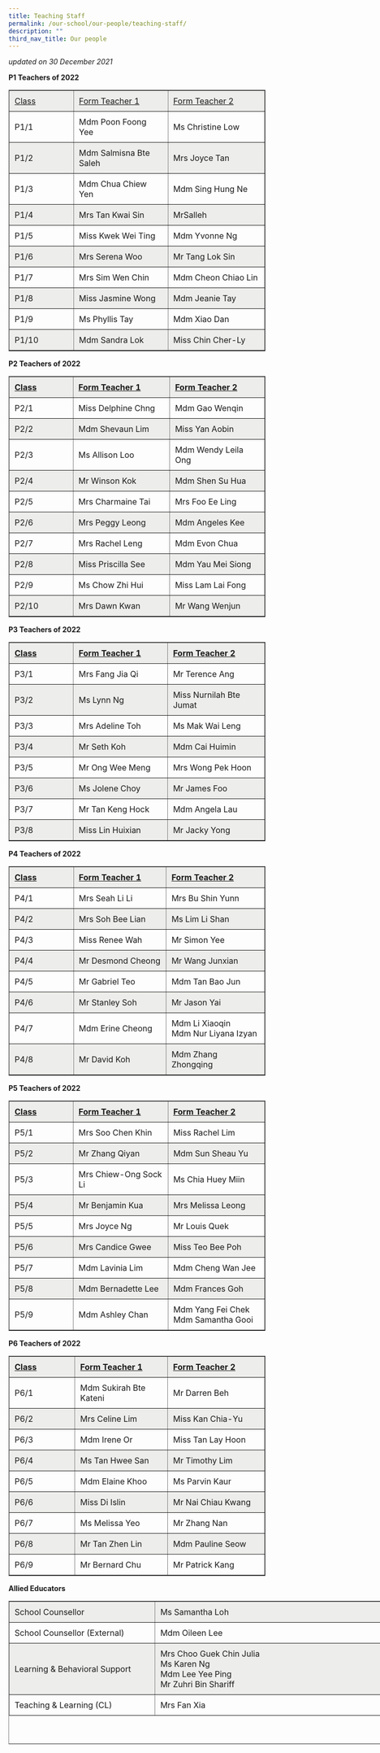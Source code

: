 ```yaml
---
title: Teaching Staff
permalink: /our-school/our-people/teaching-staff/
description: ""
third_nav_title: Our people
---
```

*updated on 30 December 2021*

<b>P1 Teachers of 2022</b>

<table dir="ltr" border="1" cellspacing="0" cellpadding="0" style="box-sizing: inherit; border-collapse: collapse; border-spacing: 0px;"><colgroup style="box-sizing: inherit;"><col width="175" style="box-sizing: inherit;"><col width="265" style="box-sizing: inherit;"><col width="274" style="box-sizing: inherit;"></colgroup><tbody style="box-sizing: inherit;"><tr style="box-sizing: inherit; background-color: rgb(237, 237, 235);"><td data-sheets-value="{&quot;1&quot;:2,&quot;2&quot;:&quot;Class&quot;}" style="box-sizing: inherit; padding: 10px;"><span style="box-sizing: inherit; text-decoration: underline;">Class</span></td><td data-sheets-value="{&quot;1&quot;:2,&quot;2&quot;:&quot;Form Teacher 1&quot;}" style="box-sizing: inherit; padding: 10px;"><span style="box-sizing: inherit; text-decoration: underline;">Form Teacher 1</span></td><td data-sheets-value="{&quot;1&quot;:2,&quot;2&quot;:&quot;Form Teacher 2&quot;}" style="box-sizing: inherit; padding: 10px;"><span style="box-sizing: inherit; text-decoration: underline;">Form Teacher 2</span></td></tr><tr style="box-sizing: inherit;"><td data-sheets-value="{&quot;1&quot;:2,&quot;2&quot;:&quot;P1/1&quot;}" style="box-sizing: inherit; padding: 10px;">P1/1</td><td data-sheets-value="{&quot;1&quot;:2,&quot;2&quot;:&quot;Poon Foong Yee&quot;}" style="box-sizing: inherit; padding: 10px;">Mdm Poon Foong Yee</td><td data-sheets-value="{&quot;1&quot;:2,&quot;2&quot;:&quot;Christine Low &quot;}" style="box-sizing: inherit; padding: 10px;">Ms Christine Low</td></tr><tr style="box-sizing: inherit; background-color: rgb(237, 237, 235);"><td data-sheets-value="{&quot;1&quot;:2,&quot;2&quot;:&quot;P1/2&quot;}" style="box-sizing: inherit; padding: 10px;">P1/2</td><td data-sheets-value="{&quot;1&quot;:2,&quot;2&quot;:&quot;Salmisna Bte Saleh&quot;}" style="box-sizing: inherit; padding: 10px;">Mdm Salmisna Bte Saleh</td><td data-sheets-value="{&quot;1&quot;:2,&quot;2&quot;:&quot;Joyce Tan&quot;}" style="box-sizing: inherit; padding: 10px;">Mrs Joyce Tan</td></tr><tr style="box-sizing: inherit;"><td data-sheets-value="{&quot;1&quot;:2,&quot;2&quot;:&quot;P1/3&quot;}" style="box-sizing: inherit; padding: 10px;">P1/3</td><td data-sheets-value="{&quot;1&quot;:2,&quot;2&quot;:&quot;Chua Chiew Yen&quot;}" style="box-sizing: inherit; padding: 10px;">Mdm Chua Chiew Yen</td><td data-sheets-value="{&quot;1&quot;:2,&quot;2&quot;:&quot;Sing Hung Ne&quot;}" style="box-sizing: inherit; padding: 10px;">Mdm Sing Hung Ne</td></tr><tr style="box-sizing: inherit; background-color: rgb(237, 237, 235);"><td data-sheets-value="{&quot;1&quot;:2,&quot;2&quot;:&quot;P1/4&quot;}" style="box-sizing: inherit; padding: 10px;">P1/4</td><td data-sheets-value="{&quot;1&quot;:2,&quot;2&quot;:&quot;Tan Kwai Sin&quot;}" style="box-sizing: inherit; padding: 10px;">Mrs Tan Kwai Sin</td><td data-sheets-value="{&quot;1&quot;:2,&quot;2&quot;:&quot;Salleh B Farai Bajrai&quot;}" style="box-sizing: inherit; padding: 10px;">MrSalleh</td></tr><tr style="box-sizing: inherit;"><td data-sheets-value="{&quot;1&quot;:2,&quot;2&quot;:&quot;P1/5&quot;}" style="box-sizing: inherit; padding: 10px;">P1/5</td><td data-sheets-value="{&quot;1&quot;:2,&quot;2&quot;:&quot;Kwek Wei Ting&quot;}" style="box-sizing: inherit; padding: 10px;">Miss Kwek Wei Ting</td><td data-sheets-value="{&quot;1&quot;:2,&quot;2&quot;:&quot;Yvonne Ng&quot;}" style="box-sizing: inherit; padding: 10px;">Mdm Yvonne Ng</td></tr><tr style="box-sizing: inherit; background-color: rgb(237, 237, 235);"><td data-sheets-value="{&quot;1&quot;:2,&quot;2&quot;:&quot;P1/6&quot;}" style="box-sizing: inherit; padding: 10px;">P1/6</td><td data-sheets-value="{&quot;1&quot;:2,&quot;2&quot;:&quot;Serena Woo&quot;}" style="box-sizing: inherit; padding: 10px;">Mrs Serena Woo</td><td data-sheets-value="{&quot;1&quot;:2,&quot;2&quot;:&quot;Tang Lok Sin&quot;}" style="box-sizing: inherit; padding: 10px;">Mr Tang Lok Sin</td></tr><tr style="box-sizing: inherit;"><td data-sheets-value="{&quot;1&quot;:2,&quot;2&quot;:&quot;P1/7&quot;}" style="box-sizing: inherit; padding: 10px;">P1/7</td><td data-sheets-value="{&quot;1&quot;:2,&quot;2&quot;:&quot;Sim Wen Chin&quot;}" style="box-sizing: inherit; padding: 10px;">Mrs Sim Wen Chin</td><td data-sheets-value="{&quot;1&quot;:2,&quot;2&quot;:&quot;Cheon Chiao Lin&quot;}" style="box-sizing: inherit; padding: 10px;">Mdm Cheon Chiao Lin</td></tr><tr style="box-sizing: inherit; background-color: rgb(237, 237, 235);"><td data-sheets-value="{&quot;1&quot;:2,&quot;2&quot;:&quot;P1/8&quot;}" style="box-sizing: inherit; padding: 10px;">P1/8</td><td data-sheets-value="{&quot;1&quot;:2,&quot;2&quot;:&quot;Jasmine Wong&quot;}" style="box-sizing: inherit; padding: 10px;">Miss Jasmine Wong</td><td data-sheets-value="{&quot;1&quot;:2,&quot;2&quot;:&quot;Jeanie Tay&quot;}" style="box-sizing: inherit; padding: 10px;">Mdm Jeanie Tay</td></tr><tr style="box-sizing: inherit;"><td data-sheets-value="{&quot;1&quot;:2,&quot;2&quot;:&quot;P1/9&quot;}" style="box-sizing: inherit; padding: 10px;">P1/9</td><td data-sheets-value="{&quot;1&quot;:2,&quot;2&quot;:&quot;Phyllis Tay&quot;}" style="box-sizing: inherit; padding: 10px;">Ms Phyllis Tay</td><td data-sheets-value="{&quot;1&quot;:2,&quot;2&quot;:&quot;Xiao Dan&quot;}" style="box-sizing: inherit; padding: 10px;">Mdm Xiao Dan</td></tr><tr style="box-sizing: inherit; background-color: rgb(237, 237, 235);"><td data-sheets-value="{&quot;1&quot;:2,&quot;2&quot;:&quot;P1/10&quot;}" style="box-sizing: inherit; padding: 10px;">P1/10</td><td data-sheets-value="{&quot;1&quot;:2,&quot;2&quot;:&quot;Sandra Lok&quot;}" style="box-sizing: inherit; padding: 10px;">Mdm Sandra Lok</td><td data-sheets-value="{&quot;1&quot;:2,&quot;2&quot;:&quot;Chin Cher-Ly&quot;}" style="box-sizing: inherit; padding: 10px;">Miss Chin Cher-Ly</td></tr></tbody></table>

<b>P2 Teachers of 2022</b>

<table dir="ltr" border="1" cellspacing="0" cellpadding="0" style="box-sizing: inherit; border-collapse: collapse; border-spacing: 0px;"><colgroup style="box-sizing: inherit;"><col width="175" style="box-sizing: inherit;"><col width="265" style="box-sizing: inherit;"><col width="274" style="box-sizing: inherit;"></colgroup><tbody style="box-sizing: inherit;"><tr style="box-sizing: inherit; background-color: rgb(237, 237, 235);"><td data-sheets-value="{&quot;1&quot;:2,&quot;2&quot;:&quot;Class&quot;}" style="box-sizing: inherit; padding: 10px;"><span style="box-sizing: inherit; text-decoration: underline;"><strong style="box-sizing: inherit; font-weight: bold;">Class</strong></span></td><td data-sheets-value="{&quot;1&quot;:2,&quot;2&quot;:&quot;Form Teacher 1&quot;}" style="box-sizing: inherit; padding: 10px;"><span style="box-sizing: inherit; text-decoration: underline;"><strong style="box-sizing: inherit; font-weight: bold;">Form Teacher 1</strong></span></td><td data-sheets-value="{&quot;1&quot;:2,&quot;2&quot;:&quot;Form Teacher 2&quot;}" style="box-sizing: inherit; padding: 10px;"><span style="box-sizing: inherit; text-decoration: underline;"><strong style="box-sizing: inherit; font-weight: bold;">Form Teacher 2</strong></span></td></tr><tr style="box-sizing: inherit;"><td data-sheets-value="{&quot;1&quot;:2,&quot;2&quot;:&quot;P2/1&quot;}" style="box-sizing: inherit; padding: 10px;">P2/1</td><td data-sheets-value="{&quot;1&quot;:2,&quot;2&quot;:&quot;Delphine Chng&quot;}" style="box-sizing: inherit; padding: 10px;">Miss Delphine Chng</td><td data-sheets-value="{&quot;1&quot;:2,&quot;2&quot;:&quot;Gao Wenqin&quot;}" style="box-sizing: inherit; padding: 10px;">Mdm Gao Wenqin</td></tr><tr style="box-sizing: inherit; background-color: rgb(237, 237, 235);"><td data-sheets-value="{&quot;1&quot;:2,&quot;2&quot;:&quot;P2/2&quot;}" style="box-sizing: inherit; padding: 10px;">P2/2</td><td data-sheets-value="{&quot;1&quot;:2,&quot;2&quot;:&quot;Shevaun Lim&quot;}" style="box-sizing: inherit; padding: 10px;">Mdm Shevaun Lim</td><td data-sheets-value="{&quot;1&quot;:2,&quot;2&quot;:&quot;Yan Aobin&quot;}" style="box-sizing: inherit; padding: 10px;">Miss Yan Aobin</td></tr><tr style="box-sizing: inherit;"><td data-sheets-value="{&quot;1&quot;:2,&quot;2&quot;:&quot;P2/3&quot;}" style="box-sizing: inherit; padding: 10px;">P2/3</td><td data-sheets-value="{&quot;1&quot;:2,&quot;2&quot;:&quot;Allison Loo&quot;}" style="box-sizing: inherit; padding: 10px;">Ms Allison Loo</td><td data-sheets-value="{&quot;1&quot;:2,&quot;2&quot;:&quot;Wendy Leila Ong&quot;}" style="box-sizing: inherit; padding: 10px;">Mdm Wendy Leila Ong</td></tr><tr style="box-sizing: inherit; background-color: rgb(237, 237, 235);"><td data-sheets-value="{&quot;1&quot;:2,&quot;2&quot;:&quot;P2/4&quot;}" style="box-sizing: inherit; padding: 10px;">P2/4</td><td data-sheets-value="{&quot;1&quot;:2,&quot;2&quot;:&quot;Winson Kok&quot;}" style="box-sizing: inherit; padding: 10px;">Mr Winson Kok</td><td data-sheets-value="{&quot;1&quot;:2,&quot;2&quot;:&quot;Shen Su Hua&quot;}" style="box-sizing: inherit; padding: 10px;">Mdm Shen Su Hua</td></tr><tr style="box-sizing: inherit;"><td data-sheets-value="{&quot;1&quot;:2,&quot;2&quot;:&quot;P2/5&quot;}" style="box-sizing: inherit; padding: 10px;">P2/5</td><td data-sheets-value="{&quot;1&quot;:2,&quot;2&quot;:&quot;Charmaine Tai&quot;}" style="box-sizing: inherit; padding: 10px;">Mrs Charmaine Tai</td><td data-sheets-value="{&quot;1&quot;:2,&quot;2&quot;:&quot;Foo Ee Ling&quot;}" style="box-sizing: inherit; padding: 10px;">Mrs Foo Ee Ling</td></tr><tr style="box-sizing: inherit; background-color: rgb(237, 237, 235);"><td data-sheets-value="{&quot;1&quot;:2,&quot;2&quot;:&quot;P2/6&quot;}" style="box-sizing: inherit; padding: 10px;">P2/6</td><td data-sheets-value="{&quot;1&quot;:2,&quot;2&quot;:&quot;Peggy Leong&quot;}" style="box-sizing: inherit; padding: 10px;">Mrs Peggy Leong</td><td data-sheets-value="{&quot;1&quot;:2,&quot;2&quot;:&quot;Angeles Kee&quot;}" style="box-sizing: inherit; padding: 10px;">Mdm Angeles Kee</td></tr><tr style="box-sizing: inherit;"><td data-sheets-value="{&quot;1&quot;:2,&quot;2&quot;:&quot;P2/7&quot;}" style="box-sizing: inherit; padding: 10px;">P2/7</td><td data-sheets-value="{&quot;1&quot;:2,&quot;2&quot;:&quot;Rachel Koh&quot;}" style="box-sizing: inherit; padding: 10px;">Mrs Rachel Leng</td><td data-sheets-value="{&quot;1&quot;:2,&quot;2&quot;:&quot;Evon Chua&quot;}" style="box-sizing: inherit; padding: 10px;">Mdm Evon Chua</td></tr><tr style="box-sizing: inherit; background-color: rgb(237, 237, 235);"><td data-sheets-value="{&quot;1&quot;:2,&quot;2&quot;:&quot;P2/8&quot;}" style="box-sizing: inherit; padding: 10px;">P2/8</td><td data-sheets-value="{&quot;1&quot;:2,&quot;2&quot;:&quot;Priscilla See&quot;}" style="box-sizing: inherit; padding: 10px;">Miss Priscilla See</td><td data-sheets-value="{&quot;1&quot;:2,&quot;2&quot;:&quot;Yau Mei Siong&quot;}" style="box-sizing: inherit; padding: 10px;">Mdm Yau Mei Siong</td></tr><tr style="box-sizing: inherit;"><td data-sheets-value="{&quot;1&quot;:2,&quot;2&quot;:&quot;P2/9&quot;}" style="box-sizing: inherit; padding: 10px;">P2/9</td><td data-sheets-value="{&quot;1&quot;:2,&quot;2&quot;:&quot;Chow Zhi Hui&quot;}" style="box-sizing: inherit; padding: 10px;">Ms Chow Zhi Hui</td><td data-sheets-value="{&quot;1&quot;:2,&quot;2&quot;:&quot;Lam Lai Fong&quot;}" style="box-sizing: inherit; padding: 10px;">Miss Lam Lai Fong</td></tr><tr style="box-sizing: inherit; background-color: rgb(237, 237, 235);"><td data-sheets-value="{&quot;1&quot;:2,&quot;2&quot;:&quot;P2/10&quot;}" style="box-sizing: inherit; padding: 10px;">P2/10</td><td data-sheets-value="{&quot;1&quot;:2,&quot;2&quot;:&quot;Dawn Kwan&quot;}" style="box-sizing: inherit; padding: 10px;">Mrs Dawn Kwan</td><td data-sheets-value="{&quot;1&quot;:2,&quot;2&quot;:&quot;Wang Wenjun&quot;}" style="box-sizing: inherit; padding: 10px;">Mr Wang Wenjun</td></tr></tbody></table>

<b>P3 Teachers of 2022</b>

<table dir="ltr" border="1" cellspacing="0" cellpadding="0" style="box-sizing: inherit; border-collapse: collapse; border-spacing: 0px;"><colgroup style="box-sizing: inherit;"><col width="175" style="box-sizing: inherit;"><col width="265" style="box-sizing: inherit;"><col width="274" style="box-sizing: inherit;"></colgroup><tbody style="box-sizing: inherit;"><tr style="box-sizing: inherit; background-color: rgb(237, 237, 235);"><td data-sheets-value="{&quot;1&quot;:2,&quot;2&quot;:&quot;Class&quot;}" style="box-sizing: inherit; padding: 10px;"><span style="box-sizing: inherit; text-decoration: underline;"><strong style="box-sizing: inherit; font-weight: bold;">Class</strong></span></td><td data-sheets-value="{&quot;1&quot;:2,&quot;2&quot;:&quot;Form Teacher 1&quot;}" style="box-sizing: inherit; padding: 10px;"><span style="box-sizing: inherit; text-decoration: underline;"><strong style="box-sizing: inherit; font-weight: bold;">Form Teacher 1</strong></span></td><td data-sheets-value="{&quot;1&quot;:2,&quot;2&quot;:&quot;Form Teacher 2&quot;}" style="box-sizing: inherit; padding: 10px;"><span style="box-sizing: inherit; text-decoration: underline;"><strong style="box-sizing: inherit; font-weight: bold;">Form Teacher 2</strong></span></td></tr><tr style="box-sizing: inherit;"><td data-sheets-value="{&quot;1&quot;:2,&quot;2&quot;:&quot;P3/1&quot;}" style="box-sizing: inherit; padding: 10px;">P3/1</td><td data-sheets-value="{&quot;1&quot;:2,&quot;2&quot;:&quot;Fang Jia Qi&quot;}" style="box-sizing: inherit; padding: 10px;">Mrs Fang Jia Qi</td><td data-sheets-value="{&quot;1&quot;:2,&quot;2&quot;:&quot;Terence Ang&quot;}" style="box-sizing: inherit; padding: 10px;">Mr Terence Ang</td></tr><tr style="box-sizing: inherit; background-color: rgb(237, 237, 235);"><td data-sheets-value="{&quot;1&quot;:2,&quot;2&quot;:&quot;P3/2&quot;}" style="box-sizing: inherit; padding: 10px;">P3/2</td><td data-sheets-value="{&quot;1&quot;:2,&quot;2&quot;:&quot;Lynn Ng&quot;}" style="box-sizing: inherit; padding: 10px;">Ms Lynn Ng</td><td data-sheets-value="{&quot;1&quot;:2,&quot;2&quot;:&quot;Nurnilah Bte Jumat&quot;}" style="box-sizing: inherit; padding: 10px;">Miss Nurnilah Bte Jumat</td></tr><tr style="box-sizing: inherit;"><td data-sheets-value="{&quot;1&quot;:2,&quot;2&quot;:&quot;P3/3&quot;}" style="box-sizing: inherit; padding: 10px;">P3/3</td><td data-sheets-value="{&quot;1&quot;:2,&quot;2&quot;:&quot;Adeline Toh&quot;}" style="box-sizing: inherit; padding: 10px;">Mrs Adeline Toh</td><td data-sheets-value="{&quot;1&quot;:2,&quot;2&quot;:&quot;Mak Wai Leng&quot;}" style="box-sizing: inherit; padding: 10px;">Ms Mak Wai Leng</td></tr><tr style="box-sizing: inherit; background-color: rgb(237, 237, 235);"><td data-sheets-value="{&quot;1&quot;:2,&quot;2&quot;:&quot;P3/4&quot;}" style="box-sizing: inherit; padding: 10px;">P3/4</td><td data-sheets-value="{&quot;1&quot;:2,&quot;2&quot;:&quot;Seth Koh&quot;}" style="box-sizing: inherit; padding: 10px;">Mr Seth Koh</td><td data-sheets-value="{&quot;1&quot;:2,&quot;2&quot;:&quot;Cai Huimin&quot;}" style="box-sizing: inherit; padding: 10px;">Mdm Cai Huimin</td></tr><tr style="box-sizing: inherit;"><td data-sheets-value="{&quot;1&quot;:2,&quot;2&quot;:&quot;P3/5&quot;}" style="box-sizing: inherit; padding: 10px;">P3/5</td><td data-sheets-value="{&quot;1&quot;:2,&quot;2&quot;:&quot;Ong Wee Meng&quot;}" style="box-sizing: inherit; padding: 10px;">Mr Ong Wee Meng</td><td data-sheets-value="{&quot;1&quot;:2,&quot;2&quot;:&quot;Wong Pek Hoon&quot;}" style="box-sizing: inherit; padding: 10px;">Mrs Wong Pek Hoon</td></tr><tr style="box-sizing: inherit; background-color: rgb(237, 237, 235);"><td data-sheets-value="{&quot;1&quot;:2,&quot;2&quot;:&quot;P3/6&quot;}" style="box-sizing: inherit; padding: 10px;">P3/6</td><td data-sheets-value="{&quot;1&quot;:2,&quot;2&quot;:&quot;Jolene Choy&quot;}" style="box-sizing: inherit; padding: 10px;">Ms Jolene Choy</td><td data-sheets-value="{&quot;1&quot;:2,&quot;2&quot;:&quot;James Foo&quot;}" style="box-sizing: inherit; padding: 10px;">Mr James Foo</td></tr><tr style="box-sizing: inherit;"><td data-sheets-value="{&quot;1&quot;:2,&quot;2&quot;:&quot;P3/7&quot;}" style="box-sizing: inherit; padding: 10px;">P3/7</td><td data-sheets-value="{&quot;1&quot;:2,&quot;2&quot;:&quot;Tan Keng Hock&quot;}" style="box-sizing: inherit; padding: 10px;">Mr Tan Keng Hock</td><td data-sheets-value="{&quot;1&quot;:2,&quot;2&quot;:&quot;Angela Lau&quot;}" style="box-sizing: inherit; padding: 10px;">Mdm Angela Lau</td></tr><tr style="box-sizing: inherit; background-color: rgb(237, 237, 235);"><td data-sheets-value="{&quot;1&quot;:2,&quot;2&quot;:&quot;P3/8&quot;}" style="box-sizing: inherit; padding: 10px;">P3/8</td><td data-sheets-value="{&quot;1&quot;:2,&quot;2&quot;:&quot;Lin Huixian&quot;}" style="box-sizing: inherit; padding: 10px;">Miss Lin Huixian</td><td data-sheets-value="{&quot;1&quot;:2,&quot;2&quot;:&quot;Jacky Yong&quot;}" style="box-sizing: inherit; padding: 10px;">Mr Jacky Yong</td></tr></tbody></table>

<b>P4 Teachers of 2022</b>

<table dir="ltr" border="1" cellspacing="0" cellpadding="0" style="box-sizing: inherit; border-collapse: collapse; border-spacing: 0px;"><colgroup style="box-sizing: inherit;"><col width="175" style="box-sizing: inherit;"><col width="252" style="box-sizing: inherit;"><col width="265" style="box-sizing: inherit;"></colgroup><tbody style="box-sizing: inherit;"><tr style="box-sizing: inherit; background-color: rgb(237, 237, 235);"><td data-sheets-value="{&quot;1&quot;:2,&quot;2&quot;:&quot;Class&quot;}" style="box-sizing: inherit; padding: 10px;"><span style="box-sizing: inherit; text-decoration: underline;"><strong style="box-sizing: inherit; font-weight: bold;">Class</strong></span></td><td data-sheets-value="{&quot;1&quot;:2,&quot;2&quot;:&quot;Form Teacher 1&quot;}" style="box-sizing: inherit; padding: 10px;"><span style="box-sizing: inherit; text-decoration: underline;"><strong style="box-sizing: inherit; font-weight: bold;">Form Teacher 1</strong></span></td><td data-sheets-value="{&quot;1&quot;:2,&quot;2&quot;:&quot;Form Teacher 2&quot;}" style="box-sizing: inherit; padding: 10px;"><span style="box-sizing: inherit; text-decoration: underline;"><strong style="box-sizing: inherit; font-weight: bold;">Form Teacher 2</strong></span></td></tr><tr style="box-sizing: inherit;"><td data-sheets-value="{&quot;1&quot;:2,&quot;2&quot;:&quot;P4/1&quot;}" style="box-sizing: inherit; padding: 10px;">P4/1</td><td data-sheets-value="{&quot;1&quot;:2,&quot;2&quot;:&quot;Seah Li Li&quot;}" style="box-sizing: inherit; padding: 10px;">Mrs Seah Li Li</td><td data-sheets-value="{&quot;1&quot;:2,&quot;2&quot;:&quot;Bu Shin Yunn&quot;}" style="box-sizing: inherit; padding: 10px;">Mrs Bu Shin Yunn</td></tr><tr style="box-sizing: inherit; background-color: rgb(237, 237, 235);"><td data-sheets-value="{&quot;1&quot;:2,&quot;2&quot;:&quot;P4/2&quot;}" style="box-sizing: inherit; padding: 10px;">P4/2</td><td data-sheets-value="{&quot;1&quot;:2,&quot;2&quot;:&quot;Soh Bee Lian&quot;}" style="box-sizing: inherit; padding: 10px;">Mrs Soh Bee Lian</td><td data-sheets-value="{&quot;1&quot;:2,&quot;2&quot;:&quot;Lim Li Shan&quot;}" data-sheets-numberformat="{&quot;1&quot;:1}" style="box-sizing: inherit; padding: 10px;">Ms Lim Li Shan</td></tr><tr style="box-sizing: inherit;"><td data-sheets-value="{&quot;1&quot;:2,&quot;2&quot;:&quot;P4/3&quot;}" style="box-sizing: inherit; padding: 10px;">P4/3</td><td data-sheets-value="{&quot;1&quot;:2,&quot;2&quot;:&quot;Renee Wah&quot;}" style="box-sizing: inherit; padding: 10px;">Miss Renee Wah</td><td data-sheets-value="{&quot;1&quot;:2,&quot;2&quot;:&quot;Simon Yee&quot;}" data-sheets-numberformat="{&quot;1&quot;:1}" style="box-sizing: inherit; padding: 10px;">Mr Simon Yee</td></tr><tr style="box-sizing: inherit; background-color: rgb(237, 237, 235);"><td data-sheets-value="{&quot;1&quot;:2,&quot;2&quot;:&quot;P4/4&quot;}" style="box-sizing: inherit; padding: 10px;">P4/4</td><td data-sheets-value="{&quot;1&quot;:2,&quot;2&quot;:&quot;Desmond Cheong&quot;}" style="box-sizing: inherit; padding: 10px;">Mr Desmond Cheong</td><td data-sheets-value="{&quot;1&quot;:2,&quot;2&quot;:&quot;Wang Junxian\nNur Liyana Izyan&quot;}" style="box-sizing: inherit; padding: 10px;">Mr Wang Junxian</td></tr><tr style="box-sizing: inherit;"><td data-sheets-value="{&quot;1&quot;:2,&quot;2&quot;:&quot;P4/5&quot;}" style="box-sizing: inherit; padding: 10px;">P4/5</td><td data-sheets-value="{&quot;1&quot;:2,&quot;2&quot;:&quot;Gabriel Teo&quot;}" style="box-sizing: inherit; padding: 10px;">Mr Gabriel Teo</td><td data-sheets-value="{&quot;1&quot;:2,&quot;2&quot;:&quot;Nur Liyana Izyan&quot;}" style="box-sizing: inherit; padding: 10px;">Mdm Tan Bao Jun</td></tr><tr style="box-sizing: inherit; background-color: rgb(237, 237, 235);"><td data-sheets-value="{&quot;1&quot;:2,&quot;2&quot;:&quot;P4/6&quot;}" style="box-sizing: inherit; padding: 10px;">P4/6</td><td data-sheets-value="{&quot;1&quot;:2,&quot;2&quot;:&quot;Stanley Soh&quot;}" data-sheets-numberformat="{&quot;1&quot;:1}" style="box-sizing: inherit; padding: 10px;">Mr Stanley Soh</td><td data-sheets-value="{&quot;1&quot;:2,&quot;2&quot;:&quot;Jason Yai&quot;}" style="box-sizing: inherit; padding: 10px;">Mr Jason Yai</td></tr><tr style="box-sizing: inherit;"><td data-sheets-value="{&quot;1&quot;:2,&quot;2&quot;:&quot;P4/7&quot;}" style="box-sizing: inherit; padding: 10px;">P4/7</td><td data-sheets-value="{&quot;1&quot;:2,&quot;2&quot;:&quot;Erine Cheong&quot;}" style="box-sizing: inherit; padding: 10px;">Mdm Erine Cheong</td><td data-sheets-value="{&quot;1&quot;:2,&quot;2&quot;:&quot;Li Xiaoqin&quot;}" data-sheets-numberformat="{&quot;1&quot;:1}" style="box-sizing: inherit; padding: 10px;">Mdm Li Xiaoqin<br style="box-sizing: inherit;">Mdm Nur Liyana Izyan</td></tr><tr style="box-sizing: inherit; background-color: rgb(237, 237, 235);"><td data-sheets-value="{&quot;1&quot;:2,&quot;2&quot;:&quot;P4/8&quot;}" style="box-sizing: inherit; padding: 10px;">P4/8</td><td data-sheets-value="{&quot;1&quot;:2,&quot;2&quot;:&quot;David Koh &quot;}" style="box-sizing: inherit; padding: 10px;">Mr David Koh</td><td data-sheets-value="{&quot;1&quot;:2,&quot;2&quot;:&quot;Zhang Zhongqing&quot;}" data-sheets-numberformat="{&quot;1&quot;:1}" style="box-sizing: inherit; padding: 10px;">Mdm Zhang Zhongqing</td></tr></tbody></table>

<b>P5 Teachers of 2022</b>

<table dir="ltr" border="1" cellspacing="0" cellpadding="0" style="box-sizing: inherit; border-collapse: collapse; border-spacing: 0px;"><colgroup style="box-sizing: inherit;"><col width="175" style="box-sizing: inherit;"><col width="252" style="box-sizing: inherit;"><col width="265" style="box-sizing: inherit;"></colgroup><tbody style="box-sizing: inherit;"><tr style="box-sizing: inherit; background-color: rgb(237, 237, 235);"><td data-sheets-value="{&quot;1&quot;:2,&quot;2&quot;:&quot;Class&quot;}" style="box-sizing: inherit; padding: 10px;"><span style="box-sizing: inherit; text-decoration: underline;"><strong style="box-sizing: inherit; font-weight: bold;">Class</strong></span></td><td data-sheets-value="{&quot;1&quot;:2,&quot;2&quot;:&quot;Form Teacher 1&quot;}" style="box-sizing: inherit; padding: 10px;"><span style="box-sizing: inherit; text-decoration: underline;"><strong style="box-sizing: inherit; font-weight: bold;">Form Teacher 1</strong></span></td><td data-sheets-value="{&quot;1&quot;:2,&quot;2&quot;:&quot;Form Teacher 2&quot;}" style="box-sizing: inherit; padding: 10px;"><span style="box-sizing: inherit; text-decoration: underline;"><strong style="box-sizing: inherit; font-weight: bold;">Form Teacher 2</strong></span></td></tr><tr style="box-sizing: inherit;"><td data-sheets-value="{&quot;1&quot;:2,&quot;2&quot;:&quot;P5/1&quot;}" style="box-sizing: inherit; padding: 10px;">P5/1</td><td data-sheets-value="{&quot;1&quot;:2,&quot;2&quot;:&quot;Soo Chen Khin&quot;}" style="box-sizing: inherit; padding: 10px;">Mrs Soo Chen Khin</td><td data-sheets-value="{&quot;1&quot;:2,&quot;2&quot;:&quot;Rachel Lim&quot;}" style="box-sizing: inherit; padding: 10px;">Miss Rachel Lim</td></tr><tr style="box-sizing: inherit; background-color: rgb(237, 237, 235);"><td data-sheets-value="{&quot;1&quot;:2,&quot;2&quot;:&quot;P5/2&quot;}" style="box-sizing: inherit; padding: 10px;">P5/2</td><td data-sheets-value="{&quot;1&quot;:2,&quot;2&quot;:&quot;Zhang Qiyan&quot;}" style="box-sizing: inherit; padding: 10px;">Mr Zhang Qiyan</td><td data-sheets-value="{&quot;1&quot;:2,&quot;2&quot;:&quot;Sun Sheau Yu&quot;}" style="box-sizing: inherit; padding: 10px;">Mdm Sun Sheau Yu</td></tr><tr style="box-sizing: inherit;"><td data-sheets-value="{&quot;1&quot;:2,&quot;2&quot;:&quot;P5/3&quot;}" style="box-sizing: inherit; padding: 10px;">P5/3</td><td data-sheets-value="{&quot;1&quot;:2,&quot;2&quot;:&quot;Chiew-Ong Sock Li&quot;}" style="box-sizing: inherit; padding: 10px;">Mrs Chiew-Ong Sock Li</td><td data-sheets-value="{&quot;1&quot;:2,&quot;2&quot;:&quot;Chia Huey Miin&quot;}" style="box-sizing: inherit; padding: 10px;">Ms Chia Huey Miin</td></tr><tr style="box-sizing: inherit; background-color: rgb(237, 237, 235);"><td data-sheets-value="{&quot;1&quot;:2,&quot;2&quot;:&quot;P5/4&quot;}" style="box-sizing: inherit; padding: 10px;">P5/4</td><td data-sheets-value="{&quot;1&quot;:2,&quot;2&quot;:&quot;Benjamin Kua&quot;}" style="box-sizing: inherit; padding: 10px;">Mr Benjamin Kua</td><td data-sheets-value="{&quot;1&quot;:2,&quot;2&quot;:&quot;Melissa Leong&quot;}" style="box-sizing: inherit; padding: 10px;">Mrs Melissa Leong</td></tr><tr style="box-sizing: inherit;"><td data-sheets-value="{&quot;1&quot;:2,&quot;2&quot;:&quot;P5/5&quot;}" style="box-sizing: inherit; padding: 10px;">P5/5</td><td data-sheets-value="{&quot;1&quot;:2,&quot;2&quot;:&quot;Joyce Ng&quot;}" style="box-sizing: inherit; padding: 10px;">Mrs Joyce Ng</td><td data-sheets-value="{&quot;1&quot;:2,&quot;2&quot;:&quot;Louis Quek&quot;}" style="box-sizing: inherit; padding: 10px;">Mr Louis Quek</td></tr><tr style="box-sizing: inherit; background-color: rgb(237, 237, 235);"><td data-sheets-value="{&quot;1&quot;:2,&quot;2&quot;:&quot;P5/6&quot;}" style="box-sizing: inherit; padding: 10px;">P5/6</td><td data-sheets-value="{&quot;1&quot;:2,&quot;2&quot;:&quot;Candice Chong&quot;}" style="box-sizing: inherit; padding: 10px;">Mrs Candice Gwee</td><td data-sheets-value="{&quot;1&quot;:2,&quot;2&quot;:&quot;Teo Bee Poh&quot;}" style="box-sizing: inherit; padding: 10px;">Miss Teo Bee Poh</td></tr><tr style="box-sizing: inherit;"><td data-sheets-value="{&quot;1&quot;:2,&quot;2&quot;:&quot;P5/7&quot;}" style="box-sizing: inherit; padding: 10px;">P5/7</td><td data-sheets-value="{&quot;1&quot;:2,&quot;2&quot;:&quot;Lavinia Lim&quot;}" style="box-sizing: inherit; padding: 10px;">Mdm Lavinia Lim</td><td data-sheets-value="{&quot;1&quot;:2,&quot;2&quot;:&quot;Cheng Wan Jee&quot;}" data-sheets-numberformat="{&quot;1&quot;:1}" style="box-sizing: inherit; padding: 10px;">Mdm Cheng Wan Jee</td></tr><tr style="box-sizing: inherit; background-color: rgb(237, 237, 235);"><td data-sheets-value="{&quot;1&quot;:2,&quot;2&quot;:&quot;P5/8&quot;}" style="box-sizing: inherit; padding: 10px;">P5/8</td><td data-sheets-value="{&quot;1&quot;:2,&quot;2&quot;:&quot;Bernadette Lee&quot;}" style="box-sizing: inherit; padding: 10px;">Mdm Bernadette Lee</td><td data-sheets-value="{&quot;1&quot;:2,&quot;2&quot;:&quot;Frances Goh&quot;}" style="box-sizing: inherit; padding: 10px;">Mdm Frances Goh</td></tr><tr style="box-sizing: inherit;"><td data-sheets-value="{&quot;1&quot;:2,&quot;2&quot;:&quot;P5/9&quot;}" style="box-sizing: inherit; padding: 10px;">P5/9</td><td data-sheets-value="{&quot;1&quot;:2,&quot;2&quot;:&quot;Ashley Pillay&quot;}" style="box-sizing: inherit; padding: 10px;">Mdm Ashley Chan</td><td data-sheets-value="{&quot;1&quot;:2,&quot;2&quot;:&quot;Yang Fei Chek\nSamantha Gooi&quot;}" style="box-sizing: inherit; padding: 10px;">Mdm Yang Fei Chek<br style="box-sizing: inherit;">Mdm Samantha Gooi</td></tr></tbody></table>

<b>P6 Teachers of 2022</b>

<table dir="ltr" border="1" cellspacing="0" cellpadding="0" style="box-sizing: inherit; border-collapse: collapse; border-spacing: 0px;"><colgroup style="box-sizing: inherit;"><col width="175" style="box-sizing: inherit;"><col width="252" style="box-sizing: inherit;"><col width="265" style="box-sizing: inherit;"></colgroup><tbody style="box-sizing: inherit;"><tr style="box-sizing: inherit; background-color: rgb(237, 237, 235);"><td data-sheets-value="{&quot;1&quot;:2,&quot;2&quot;:&quot;Class&quot;}" style="box-sizing: inherit; padding: 10px;"><span style="box-sizing: inherit; text-decoration: underline;"><strong style="box-sizing: inherit; font-weight: bold;">Class</strong></span></td><td data-sheets-value="{&quot;1&quot;:2,&quot;2&quot;:&quot;Form Teacher 1&quot;}" style="box-sizing: inherit; padding: 10px;"><span style="box-sizing: inherit; text-decoration: underline;"><strong style="box-sizing: inherit; font-weight: bold;">Form Teacher 1</strong></span></td><td data-sheets-value="{&quot;1&quot;:2,&quot;2&quot;:&quot;Form Teacher 2&quot;}" style="box-sizing: inherit; padding: 10px;"><span style="box-sizing: inherit; text-decoration: underline;"><strong style="box-sizing: inherit; font-weight: bold;">Form Teacher 2</strong></span></td></tr><tr style="box-sizing: inherit;"><td data-sheets-value="{&quot;1&quot;:2,&quot;2&quot;:&quot;P6/1&quot;}" style="box-sizing: inherit; padding: 10px;">P6/1</td><td data-sheets-value="{&quot;1&quot;:2,&quot;2&quot;:&quot;Sukirah Bte Kateni&quot;}" style="box-sizing: inherit; padding: 10px;">Mdm Sukirah Bte Kateni</td><td data-sheets-value="{&quot;1&quot;:2,&quot;2&quot;:&quot;Darren Beh&quot;}" style="box-sizing: inherit; padding: 10px;">Mr Darren Beh</td></tr><tr style="box-sizing: inherit; background-color: rgb(237, 237, 235);"><td data-sheets-value="{&quot;1&quot;:2,&quot;2&quot;:&quot;P6/2&quot;}" style="box-sizing: inherit; padding: 10px;">P6/2</td><td data-sheets-value="{&quot;1&quot;:2,&quot;2&quot;:&quot;Celine Lim&quot;}" style="box-sizing: inherit; padding: 10px;">Mrs Celine Lim</td><td data-sheets-value="{&quot;1&quot;:2,&quot;2&quot;:&quot;Kan Chia-Yu&quot;}" style="box-sizing: inherit; padding: 10px;">Miss Kan Chia-Yu</td></tr><tr style="box-sizing: inherit;"><td data-sheets-value="{&quot;1&quot;:2,&quot;2&quot;:&quot;P6/3&quot;}" style="box-sizing: inherit; padding: 10px;">P6/3</td><td data-sheets-value="{&quot;1&quot;:2,&quot;2&quot;:&quot;Irene Or&quot;}" style="box-sizing: inherit; padding: 10px;">Mdm Irene Or</td><td data-sheets-value="{&quot;1&quot;:2,&quot;2&quot;:&quot;Tan Lay Hoon&quot;}" data-sheets-numberformat="{&quot;1&quot;:1}" style="box-sizing: inherit; padding: 10px;">Miss Tan Lay Hoon</td></tr><tr style="box-sizing: inherit; background-color: rgb(237, 237, 235);"><td data-sheets-value="{&quot;1&quot;:2,&quot;2&quot;:&quot;P6/4&quot;}" style="box-sizing: inherit; padding: 10px;">P6/4</td><td data-sheets-value="{&quot;1&quot;:2,&quot;2&quot;:&quot;Tan Hwee San&quot;}" style="box-sizing: inherit; padding: 10px;">Ms Tan Hwee San</td><td data-sheets-value="{&quot;1&quot;:2,&quot;2&quot;:&quot;Timothy Lim&quot;}" style="box-sizing: inherit; padding: 10px;">Mr Timothy Lim</td></tr><tr style="box-sizing: inherit;"><td data-sheets-value="{&quot;1&quot;:2,&quot;2&quot;:&quot;P6/5&quot;}" style="box-sizing: inherit; padding: 10px;">P6/5</td><td data-sheets-value="{&quot;1&quot;:2,&quot;2&quot;:&quot;Elaine Khoo&quot;}" style="box-sizing: inherit; padding: 10px;">Mdm Elaine Khoo</td><td data-sheets-value="{&quot;1&quot;:2,&quot;2&quot;:&quot;Parvin Kaur&quot;}" style="box-sizing: inherit; padding: 10px;">Ms Parvin Kaur</td></tr><tr style="box-sizing: inherit; background-color: rgb(237, 237, 235);"><td data-sheets-value="{&quot;1&quot;:2,&quot;2&quot;:&quot;P6/6&quot;}" style="box-sizing: inherit; padding: 10px;">P6/6</td><td data-sheets-value="{&quot;1&quot;:2,&quot;2&quot;:&quot;Di Islin&quot;}" style="box-sizing: inherit; padding: 10px;">Miss Di Islin</td><td data-sheets-value="{&quot;1&quot;:2,&quot;2&quot;:&quot;Nai Chiau Kwang&quot;}" style="box-sizing: inherit; padding: 10px;">Mr Nai Chiau Kwang</td></tr><tr style="box-sizing: inherit;"><td data-sheets-value="{&quot;1&quot;:2,&quot;2&quot;:&quot;P6/7&quot;}" style="box-sizing: inherit; padding: 10px;">P6/7</td><td data-sheets-value="{&quot;1&quot;:2,&quot;2&quot;:&quot;Melissa Yeo&quot;}" style="box-sizing: inherit; padding: 10px;">Ms Melissa Yeo</td><td data-sheets-value="{&quot;1&quot;:2,&quot;2&quot;:&quot;Zhang Nan&quot;}" style="box-sizing: inherit; padding: 10px;">Mr Zhang Nan</td></tr><tr style="box-sizing: inherit; background-color: rgb(237, 237, 235);"><td data-sheets-value="{&quot;1&quot;:2,&quot;2&quot;:&quot;P6/8&quot;}" style="box-sizing: inherit; padding: 10px;">P6/8</td><td data-sheets-value="{&quot;1&quot;:2,&quot;2&quot;:&quot;Tan Zhen Lin&quot;}" data-sheets-numberformat="{&quot;1&quot;:1}" style="box-sizing: inherit; padding: 10px;">Mr Tan Zhen Lin</td><td data-sheets-value="{&quot;1&quot;:2,&quot;2&quot;:&quot;Pauline Seow&quot;}" data-sheets-numberformat="{&quot;1&quot;:1}" style="box-sizing: inherit; padding: 10px;">Mdm Pauline Seow</td></tr><tr style="box-sizing: inherit;"><td data-sheets-value="{&quot;1&quot;:2,&quot;2&quot;:&quot;P6/9&quot;}" style="box-sizing: inherit; padding: 10px;">P6/9</td><td data-sheets-value="{&quot;1&quot;:2,&quot;2&quot;:&quot;Bernard Chu&quot;}" data-sheets-numberformat="{&quot;1&quot;:1}" style="box-sizing: inherit; padding: 10px;">Mr Bernard Chu</td><td data-sheets-value="{&quot;1&quot;:2,&quot;2&quot;:&quot;Patrick Kang&quot;}" data-sheets-numberformat="{&quot;1&quot;:1}" style="box-sizing: inherit; padding: 10px;">Mr Patrick Kang</td></tr></tbody></table>

<b>Allied Educators</b>

<table border="1" cellspacing="0" style="box-sizing: inherit; border-collapse: collapse; border-spacing: 0px; width: 852.5px; height: 280px;"><tbody style="box-sizing: inherit;"><tr style="box-sizing: inherit; background-color: rgb(237, 237, 235); height: 24px;"><td style="box-sizing: inherit; padding: 10px; height: 24px; width: 278.021px;">School Counsellor</td><td style="box-sizing: inherit; padding: 10px; height: 24px; width: 573.479px;">Ms Samantha Loh</td></tr><tr style="box-sizing: inherit; height: 24px;"><td style="box-sizing: inherit; padding: 10px; height: 24px; width: 278.021px;">School Counsellor (External)</td><td style="box-sizing: inherit; padding: 10px; height: 24px; width: 573.479px;">Mdm Oileen Lee</td></tr><tr style="box-sizing: inherit; background-color: rgb(237, 237, 235); height: 24px;"><td style="box-sizing: inherit; padding: 10px; height: 24px; width: 278.021px;">Learning &amp; Behavioral Support</td><td style="box-sizing: inherit; padding: 10px; height: 24px; width: 573.479px;">Mrs Choo Guek Chin Julia<br style="box-sizing: inherit;">Ms Karen Ng<br style="box-sizing: inherit;">Mdm Lee Yee Ping<br style="box-sizing: inherit;">Mr Zuhri Bin Shariff</td></tr><tr style="box-sizing: inherit; height: 24px;"><td style="box-sizing: inherit; padding: 10px; height: 24px; width: 278.021px;">Teaching &amp; Learning (CL)</td><td style="box-sizing: inherit; padding: 10px; height: 24px; width: 573.479px;">Mrs Fan Xia</td></tr></tbody></table>